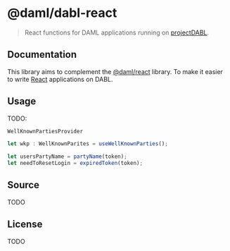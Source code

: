 # @daml/dabl-react

> React functions for DAML applications running on [projectDABL](https://projectdabl.com/).

## Documentation

This library aims to complement the [@daml/react](`https://www.npmjs.com/package/@daml/react) library.
To make it easier to write [React](https://reactjs.org/) applications on DABL.

## Usage

TODO:

```typescript
WellKnownPartiesProvider

let wkp : WellKnownParites = useWellKnownParties();
```

```typescript
let usersPartyName = partyName(token);
let needToResetLogin = expiredToken(token);
```

## Source
TODO

## License
TODO
